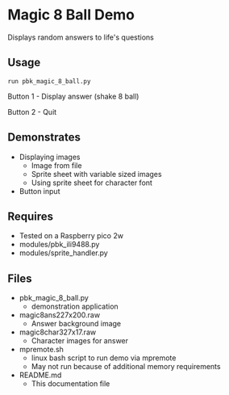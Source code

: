 # Magic 8 Ball Demo

Displays random answers to life's questions

## Usage

```
run pbk_magic_8_ball.py
```

Button 1 - Display answer (shake 8 ball)

Button 2 - Quit

## Demonstrates

- Displaying images
  - Image from file
  - Sprite sheet with variable sized images
  - Using sprite sheet for character font
- Button input

## Requires

- Tested on a Raspberry pico 2w
- modules/pbk_ili9488.py
- modules/sprite_handler.py

## Files

- pbk_magic_8_ball.py
  - demonstration application
- magic8ans227x200.raw
  - Answer background image
- magic8char327x17.raw
  - Character images for answer
- mpremote.sh
  - linux bash script to run demo via mpremote
  - May not run because of additional memory requirements
- README.md
  - This documentation file
